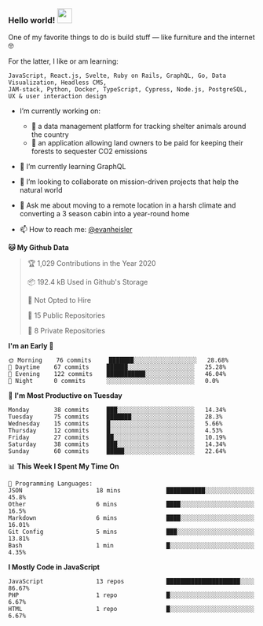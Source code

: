 ### Hello world! <img src="https://media.giphy.com/media/hvRJCLFzcasrR4ia7z/giphy.gif" width="30px">

One of my favorite things to do is build stuff — like furniture and the internet 🤓

For the latter, I like or am learning:

```text
JavaScript, React.js, Svelte, Ruby on Rails, GraphQL, Go, Data Visualization, Headless CMS, 
JAM-stack, Python, Docker, TypeScript, Cypress, Node.js, PostgreSQL, UX & user interaction design
```

- I’m currently working on:
  - 🐶  a data management platform for tracking shelter animals around the country 
  - 🌳  an application allowing land owners to be paid for keeping their forests to sequester CO2 emissions


- 🌱  I’m currently learning GraphQL
- 👯  I’m looking to collaborate on mission-driven projects that help the natural world
- 💬  Ask me about moving to a remote location in a harsh climate and converting a 3 season cabin into a year-round home
- 📫  How to reach me: [@evanheisler](https://twitter.com/evanheisler)

<!--START_SECTION:waka-->
**🐱 My Github Data** 

> 🏆 1,029 Contributions in the Year 2020
 > 
> 📦 192.4 kB Used in Github's Storage 
 > 
> 🚫 Not Opted to Hire
 > 
> 📜 15 Public Repositories
 > 
> 🔑 8 Private Repositories 

**I'm an Early 🐤** 

```text
🌞 Morning    76 commits     ███████░░░░░░░░░░░░░░░░░░   28.68% 
🌆 Daytime    67 commits     ██████░░░░░░░░░░░░░░░░░░░   25.28% 
🌃 Evening    122 commits    ███████████░░░░░░░░░░░░░░   46.04% 
🌙 Night      0 commits      ░░░░░░░░░░░░░░░░░░░░░░░░░   0.0%

```
📅 **I'm Most Productive on Tuesday** 

```text
Monday       38 commits     ███░░░░░░░░░░░░░░░░░░░░░░   14.34% 
Tuesday      75 commits     ███████░░░░░░░░░░░░░░░░░░   28.3% 
Wednesday    15 commits     █░░░░░░░░░░░░░░░░░░░░░░░░   5.66% 
Thursday     12 commits     █░░░░░░░░░░░░░░░░░░░░░░░░   4.53% 
Friday       27 commits     ██░░░░░░░░░░░░░░░░░░░░░░░   10.19% 
Saturday     38 commits     ███░░░░░░░░░░░░░░░░░░░░░░   14.34% 
Sunday       60 commits     █████░░░░░░░░░░░░░░░░░░░░   22.64%

```


📊 **This Week I Spent My Time On** 

```text
💬 Programming Languages: 
JSON                     18 mins             ███████████░░░░░░░░░░░░░░   45.8% 
Other                    6 mins              ████░░░░░░░░░░░░░░░░░░░░░   16.5% 
Markdown                 6 mins              ████░░░░░░░░░░░░░░░░░░░░░   16.01% 
Git Config               5 mins              ███░░░░░░░░░░░░░░░░░░░░░░   13.81% 
Bash                     1 min               █░░░░░░░░░░░░░░░░░░░░░░░░   4.35%

```

**I Mostly Code in JavaScript** 

```text
JavaScript               13 repos            █████████████████████░░░░   86.67% 
PHP                      1 repo              █░░░░░░░░░░░░░░░░░░░░░░░░   6.67% 
HTML                     1 repo              █░░░░░░░░░░░░░░░░░░░░░░░░   6.67%

```



<!--END_SECTION:waka-->
